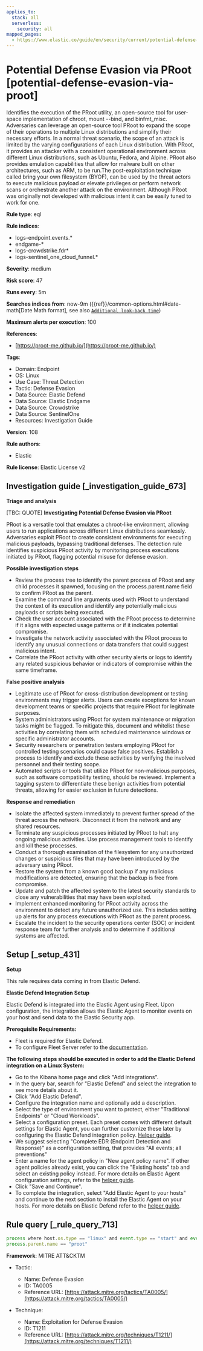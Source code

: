 ```yaml
---
applies_to:
  stack: all
  serverless:
    security: all
mapped_pages:
  - https://www.elastic.co/guide/en/security/current/potential-defense-evasion-via-proot.html
---
```


# Potential Defense Evasion via PRoot [potential-defense-evasion-via-proot]

Identifies the execution of the PRoot utility, an open-source tool for user-space implementation of chroot, mount --bind, and binfmt_misc. Adversaries can leverage an open-source tool PRoot to expand the scope of their operations to multiple Linux distributions and simplify their necessary efforts. In a normal threat scenario, the scope of an attack is limited by the varying configurations of each Linux distribution. With PRoot, it provides an attacker with a consistent operational environment across different Linux distributions, such as Ubuntu, Fedora, and Alpine. PRoot also provides emulation capabilities that allow for malware built on other architectures, such as ARM, to be run.The post-exploitation technique called bring your own filesystem (BYOF), can be used by the threat actors to execute malicious payload or elevate privileges or perform network scans or orchestrate another attack on the environment. Although PRoot was originally not developed with malicious intent it can be easily tuned to work for one.

**Rule type**: eql

**Rule indices**:

* logs-endpoint.events.*
* endgame-*
* logs-crowdstrike.fdr*
* logs-sentinel_one_cloud_funnel.*

**Severity**: medium

**Risk score**: 47

**Runs every**: 5m

**Searches indices from**: now-9m ({{ref}}/common-options.html#date-math[Date Math format], see also [`Additional look-back time`](docs-content://solutions/security/detect-and-alert/create-detection-rule.md#rule-schedule))

**Maximum alerts per execution**: 100

**References**:

* [https://proot-me.github.io/](https://proot-me.github.io/)

**Tags**:

* Domain: Endpoint
* OS: Linux
* Use Case: Threat Detection
* Tactic: Defense Evasion
* Data Source: Elastic Defend
* Data Source: Elastic Endgame
* Data Source: Crowdstrike
* Data Source: SentinelOne
* Resources: Investigation Guide

**Version**: 108

**Rule authors**:

* Elastic

**Rule license**: Elastic License v2

## Investigation guide [_investigation_guide_673]

**Triage and analysis**

[TBC: QUOTE]
**Investigating Potential Defense Evasion via PRoot**

PRoot is a versatile tool that emulates a chroot-like environment, allowing users to run applications across different Linux distributions seamlessly. Adversaries exploit PRoot to create consistent environments for executing malicious payloads, bypassing traditional defenses. The detection rule identifies suspicious PRoot activity by monitoring process executions initiated by PRoot, flagging potential misuse for defense evasion.

**Possible investigation steps**

* Review the process tree to identify the parent process of PRoot and any child processes it spawned, focusing on the process.parent.name field to confirm PRoot as the parent.
* Examine the command line arguments used with PRoot to understand the context of its execution and identify any potentially malicious payloads or scripts being executed.
* Check the user account associated with the PRoot process to determine if it aligns with expected usage patterns or if it indicates potential compromise.
* Investigate the network activity associated with the PRoot process to identify any unusual connections or data transfers that could suggest malicious intent.
* Correlate the PRoot activity with other security alerts or logs to identify any related suspicious behavior or indicators of compromise within the same timeframe.

**False positive analysis**

* Legitimate use of PRoot for cross-distribution development or testing environments may trigger alerts. Users can create exceptions for known development teams or specific projects that require PRoot for legitimate purposes.
* System administrators using PRoot for system maintenance or migration tasks might be flagged. To mitigate this, document and whitelist these activities by correlating them with scheduled maintenance windows or specific administrator accounts.
* Security researchers or penetration testers employing PRoot for controlled testing scenarios could cause false positives. Establish a process to identify and exclude these activities by verifying the involved personnel and their testing scope.
* Automated scripts or tools that utilize PRoot for non-malicious purposes, such as software compatibility testing, should be reviewed. Implement a tagging system to differentiate these benign activities from potential threats, allowing for easier exclusion in future detections.

**Response and remediation**

* Isolate the affected system immediately to prevent further spread of the threat across the network. Disconnect it from the network and any shared resources.
* Terminate any suspicious processes initiated by PRoot to halt any ongoing malicious activities. Use process management tools to identify and kill these processes.
* Conduct a thorough examination of the filesystem for any unauthorized changes or suspicious files that may have been introduced by the adversary using PRoot.
* Restore the system from a known good backup if any malicious modifications are detected, ensuring that the backup is free from compromise.
* Update and patch the affected system to the latest security standards to close any vulnerabilities that may have been exploited.
* Implement enhanced monitoring for PRoot activity across the environment to detect any future unauthorized use. This includes setting up alerts for any process executions with PRoot as the parent process.
* Escalate the incident to the security operations center (SOC) or incident response team for further analysis and to determine if additional systems are affected.


## Setup [_setup_431]

**Setup**

This rule requires data coming in from Elastic Defend.

**Elastic Defend Integration Setup**

Elastic Defend is integrated into the Elastic Agent using Fleet. Upon configuration, the integration allows the Elastic Agent to monitor events on your host and send data to the Elastic Security app.

**Prerequisite Requirements:**

* Fleet is required for Elastic Defend.
* To configure Fleet Server refer to the [documentation](docs-content://reference/ingestion-tools/fleet/fleet-server.md).

**The following steps should be executed in order to add the Elastic Defend integration on a Linux System:**

* Go to the Kibana home page and click "Add integrations".
* In the query bar, search for "Elastic Defend" and select the integration to see more details about it.
* Click "Add Elastic Defend".
* Configure the integration name and optionally add a description.
* Select the type of environment you want to protect, either "Traditional Endpoints" or "Cloud Workloads".
* Select a configuration preset. Each preset comes with different default settings for Elastic Agent, you can further customize these later by configuring the Elastic Defend integration policy. [Helper guide](docs-content://solutions/security/configure-elastic-defend/configure-an-integration-policy-for-elastic-defend.md).
* We suggest selecting "Complete EDR (Endpoint Detection and Response)" as a configuration setting, that provides "All events; all preventions"
* Enter a name for the agent policy in "New agent policy name". If other agent policies already exist, you can click the "Existing hosts" tab and select an existing policy instead. For more details on Elastic Agent configuration settings, refer to the [helper guide](docs-content://reference/ingestion-tools/fleet/agent-policy.md).
* Click "Save and Continue".
* To complete the integration, select "Add Elastic Agent to your hosts" and continue to the next section to install the Elastic Agent on your hosts. For more details on Elastic Defend refer to the [helper guide](docs-content://solutions/security/configure-elastic-defend/install-elastic-defend.md).


## Rule query [_rule_query_713]

```js
process where host.os.type == "linux" and event.type == "start" and event.action in ("exec", "exec_event", "start", "ProcessRollup2") and
process.parent.name == "proot"
```

**Framework**: MITRE ATT&CKTM

* Tactic:

    * Name: Defense Evasion
    * ID: TA0005
    * Reference URL: [https://attack.mitre.org/tactics/TA0005/](https://attack.mitre.org/tactics/TA0005/)

* Technique:

    * Name: Exploitation for Defense Evasion
    * ID: T1211
    * Reference URL: [https://attack.mitre.org/techniques/T1211/](https://attack.mitre.org/techniques/T1211/)



